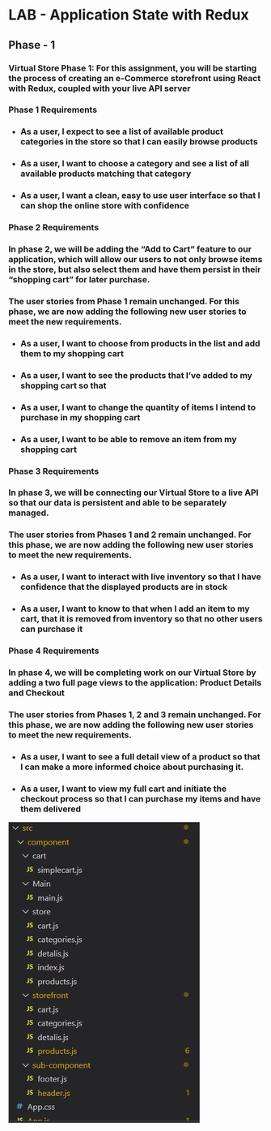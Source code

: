 # LAB - Application State with Redux

## Phase - 1

### Virtual Store Phase 1: For this assignment, you will be starting the process of creating an e-Commerce storefront using React with Redux, coupled with your live API server

### Phase 1 Requirements

- ### As a user, I expect to see a list of available product categories in the store so that I can easily browse products
- ### As a user, I want to choose a category and see a list of all available products matching that category
- ### As a user, I want a clean, easy to use user interface so that I can shop the online store with confidence

### Phase 2 Requirements
### In phase 2, we will be adding the “Add to Cart” feature to our application, which will allow our users to not only browse items in the store, but also select them and have them persist in their “shopping cart” for later purchase.

### The user stories from Phase 1 remain unchanged. For this phase, we are now adding the following new user stories to meet the new requirements.

- ### As a user, I want to choose from products in the list and add them to my shopping cart
- ### As a user, I want to see the products that I’ve added to my shopping cart so that
- ### As a user, I want to change the quantity of items I intend to purchase in my shopping cart
- ### As a user, I want to be able to remove an item from my shopping cart

### Phase 3 Requirements
### In phase 3, we will be connecting our Virtual Store to a live API so that our data is persistent and able to be separately managed.

### The user stories from Phases 1 and 2 remain unchanged. For this phase, we are now adding the following new user stories to meet the new requirements.

- ### As a user, I want to interact with live inventory so that I have confidence that the displayed products are in stock
- ### As a user, I want to know to that when I add an item to my cart, that it is removed from inventory so that no other users can purchase it


### Phase 4 Requirements
### In phase 4, we will be completing work on our Virtual Store by adding a two full page views to the application: Product Details and Checkout

### The user stories from Phases 1, 2 and 3 remain unchanged. For this phase, we are now adding the following new user stories to meet the new requirements.

- ### As a user, I want to see a full detail view of a product so that I can make a more informed choice about purchasing it.
- ### As a user, I want to view my full cart and initiate the checkout process so that I can purchase my items and have them delivered

![image](./asset/phase4.JPG)

